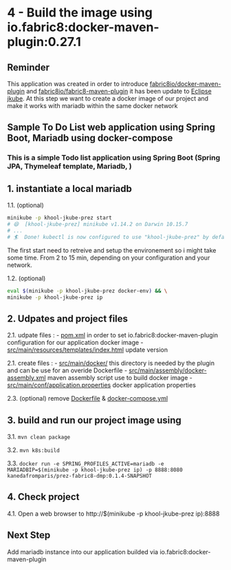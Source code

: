 # 4 - Build the image using io.fabric8:docker-maven-plugin:0.27.1

## Reminder

This application was created in order to introduce [fabric8io/docker-maven-plugin](https://dmp.fabric8.io/) and [fabric8io/fabric8-maven-plugin](http://maven.fabric8.io/) it has been update to [Eclipse jkube](https://www.eclipse.org/jkube/docs/kubernetes-maven-plugin).
At this step we want to create a docker image of our project and make it works with mariadb within the same docker network

## Sample To Do List web application using Spring Boot, Mariadb using docker-compose

### This is a simple Todo list application using Spring Boot (Spring JPA, Thymeleaf template, Mariadb, )

## 1. instantiate a local mariadb

  1.1. (optional)

```bash
minikube -p khool-jkube-prez start
# 😄  [khool-jkube-prez] minikube v1.14.2 on Darwin 10.15.7
# ...
# 🏄  Done! kubectl is now configured to use "khool-jkube-prez" by default
```

The first start need to retreive and setup the environement so i might take some time. From 2 to 15 min, depending on your configuration and your network.

  1.2. (optional)

```bash
eval $(minikube -p khool-jkube-prez docker-env) && \
minikube -p khool-jkube-prez ip
```

## 2. Udpates and project files

  2.1. udpate files :
    - [pom.xml](pom.xml) in order to set io.fabric8:docker-maven-plugin configuration for our application docker image
    - [src/main/resources/templates/index.html](src/main/resources/templates/index.html) update version

  2.1. create files :
    - [src/main/docker/](src/main/docker/.forgit) this directory is needed by the plugin and can be use for an overide Dockerfile
    - [src/main/assembly/docker-assembly.xml](src/main/assembly/docker-assembly.xml) maven assembly script use to build docker image
    - [src/main/conf/application.properties](src/main/conf/application.properties) docker application properties

  2.3. (optional) remove [Dockerfile](Dockerfile) & [docker-compose.yml](docker-compose.yml)

## 3. build and run our project image using

  3.1. `mvn clean package`
  
  3.2. `mvn k8s:build`

  3.3. `docker run -e SPRING_PROFILES_ACTIVE=mariadb -e MARIADBIP=$(minikube -p khool-jkube-prez ip) -p 8888:8080 kanedafromparis/prez-fabric8-dmp:0.1.4-SNAPSHOT`

## 4. Check project

   4.1. Open a web browser to http://$(minikube -p khool-jkube-prez ip):8888

## Next Step

Add mariadb instance into our application builded via io.fabric8:docker-maven-plugin
